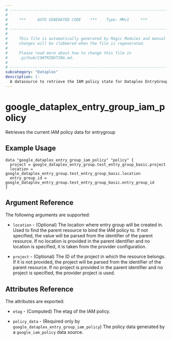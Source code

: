 ```yaml
---
# ----------------------------------------------------------------------------
#
#     ***     AUTO GENERATED CODE    ***    Type: MMv1     ***
#
# ----------------------------------------------------------------------------
#
#     This file is automatically generated by Magic Modules and manual
#     changes will be clobbered when the file is regenerated.
#
#     Please read more about how to change this file in
#     .github/CONTRIBUTING.md.
#
# ----------------------------------------------------------------------------
subcategory: "Dataplex"
description: |-
  A datasource to retrieve the IAM policy state for Dataplex EntryGroup
---
```



# google_dataplex_entry_group_iam_policy

Retrieves the current IAM policy data for entrygroup


## Example Usage


```hcl
data "google_dataplex_entry_group_iam_policy" "policy" {
  project = google_dataplex_entry_group.test_entry_group_basic.project
  location = google_dataplex_entry_group.test_entry_group_basic.location
  entry_group_id = google_dataplex_entry_group.test_entry_group_basic.entry_group_id
}
```

## Argument Reference

The following arguments are supported:

* `location` - (Optional) The location where entry group will be created in.
 Used to find the parent resource to bind the IAM policy to. If not specified,
  the value will be parsed from the identifier of the parent resource. If no location is provided in the parent identifier and no
  location is specified, it is taken from the provider configuration.

* `project` - (Optional) The ID of the project in which the resource belongs.
    If it is not provided, the project will be parsed from the identifier of the parent resource. If no project is provided in the parent identifier and no project is specified, the provider project is used.

## Attributes Reference

The attributes are exported:

* `etag` - (Computed) The etag of the IAM policy.

* `policy_data` - (Required only by `google_dataplex_entry_group_iam_policy`) The policy data generated by
  a `google_iam_policy` data source.
